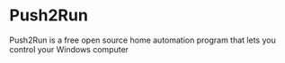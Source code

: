 # Push2Run
Push2Run is a free open source home automation program that lets you control your Windows computer
